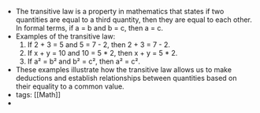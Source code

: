 - The transitive law is a property in mathematics that states if two quantities are equal to a third quantity, then they are equal to each other. In formal terms, if a = b and b = c, then a = c.
- Examples of the transitive law:
  1. If 2 + 3 = 5 and 5 = 7 - 2, then 2 + 3 = 7 - 2.
  2. If x + y = 10 and 10 = 5 * 2, then x + y = 5 * 2.
  3. If a² = b² and b² = c², then a² = c².
- These examples illustrate how the transitive law allows us to make deductions and establish relationships between quantities based on their equality to a common value.
- tags: [[Math]]
-